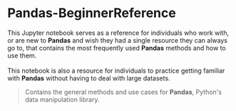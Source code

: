 # Pandas-BeginnerReference

This Jupyter notebook serves as a reference for individuals who work with, or are new to **Pandas** and wish they had a single resource they can always go to, that contains the most frequently used **Pandas** methods and how to use them. 
<br>
<br>
This notebook is also a resource for individuals to practice getting familiar with **Pandas** without having to deal with large datasets.

> Contains the general methods and use cases for **Pandas**, Python's data manipulation library.

